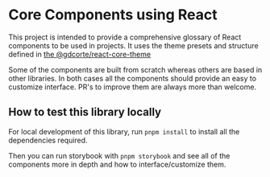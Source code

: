 # Core Components using React

This project is intended to provide a comprehensive glossary of React components to be used in projects.
It uses the theme presets and structure defined in [the @gdcorte/react-core-theme](https://github.com/Gdcorte/react-core-theme)

Some of the components are built from scratch whereas others are based in other libraries.
In both cases all the components should provide an easy to customize interface. PR's to improve them are always more than welcome.

## How to test this library locally

For local development of this library, run `pnpm install` to install all the dependencies required.

Then you can run storybook with `pnpm storybook` and see all of the components more in depth and how to interface/customize them.
